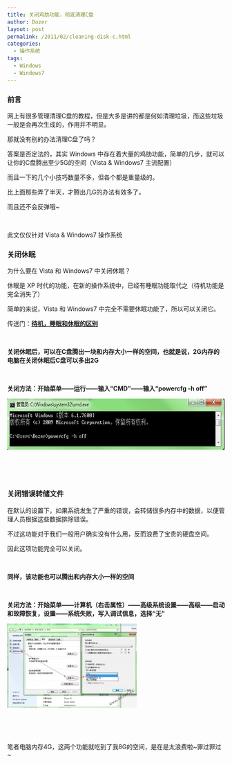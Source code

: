 ```yaml
---
title: 关闭鸡肋功能，彻底清理C盘
author: Dozer
layout: post
permalink: /2011/02/cleaning-disk-c.html
categories:
  - 操作系统
tags:
  - Windows
  - Windows7
---
```


### 前言

网上有很多管理清理C盘的教程，但是大多是讲的都是何如清理垃圾，而这些垃圾一般是会再次生成的，作用并不明显。

那就没有别的办法清理C盘了吗？

答案是否定法的，其实 Windows 中存在着大量的鸡肋功能，简单的几步，就可以让你的C盘腾出至少5G的空间（Vista & Windows7 主流配置）

而且一下的几个小技巧数量不多，但各个都是重量级的。

比上面那些弄了半天，才腾出几G的办法有效多了。

而且还不会反弹哦~

&nbsp;

此文仅仅针对 Vista & Windows7 操作系统

<!--more-->

### 关闭休眠

为什么要在 Vista 和 Windows7 中关闭休眠？

休眠是 XP 时代的功能，在新的操作系统中，已经有睡眠功能取代之（待机功能是完全消失了）

简单的来说，Vista 和 Windows7 中完全不需要休眠功能了，所以可以关闭它。

传送门：**<a href="http://www.google.com/search?q=%E5%BE%85%E6%9C%BA+%E7%9D%A1%E7%9C%A0+%E4%BC%91%E7%9C%A0+%E5%8C%BA%E5%88%AB" target="_blank">待机，睡眠和休眠的区别</a>**

&nbsp;

**关闭休眠后，可以在C盘腾出一块和内存大小一样的空间，也就是说，2G内存的电脑在关闭休眠后C盘可以多出2G**

&nbsp;

**关闭方法：开始菜单——运行——输入“CMD”——输入“powercfg -h off”**

[<img class="alignnone size-full wp-image-241" title="power" alt="power" src="/uploads/2011/02/power.jpg" width="677" height="119" />][1]

&nbsp;

&nbsp;

### 关闭错误转储文件

在默认的设置下，如果系统发生了严重的错误，会转储很多内存中的数据，以便管理人员根据这些数据排除错误。

不过这功能对于我们一般用户确实没有什么用，反而浪费了宝贵的硬盘空间。

因此这项功能完全可以关闭。

&nbsp;

**同样，该功能也可以腾出和内存大小一样的空间**

&nbsp;

**关闭方法：开始菜单——计算机（右击属性）——高级系统设置——高级——启动和故障恢复，设置——系统失败，写入调试信息，选择“无”**

[<img class="alignnone size-medium wp-image-242" title="error" alt="error" src="/uploads/2011/02/error-300x195.jpg" width="300" height="195" />][2]

&nbsp;

&nbsp;

笔者电脑内存4G，这两个功能就吃到了我8G的空间，是在是太浪费啦~罪过罪过~

 [1]: /uploads/2011/02/power.jpg
 [2]: /uploads/2011/02/error.jpg
